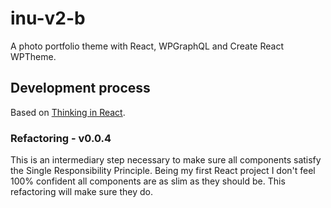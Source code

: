 # inu-v2-b

A photo portfolio theme with React, WPGraphQL and Create React WPTheme.

## Development process

Based on [Thinking in React](https://reactjs.org/docs/thinking-in-react.html).

### Refactoring - v0.0.4

This is an intermediary step necessary to make sure all components satisfy the Single Responsibility Principle. Being my first React project I don't feel 100% confident all components are as slim as they should be. This refactoring will make sure they do.
